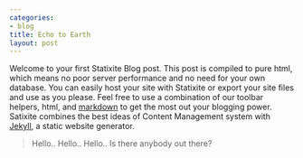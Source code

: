 ```yaml
---
categories:
- blog
title: Echo to Earth
layout: post
---
```

Welcome to your first Statixite Blog post.  This post is compiled to pure html, which means no poor server performance and no need for your own database.  You can easily host your site with Statixite or export your site files and use as you please.  Feel free to use a combination of our toolbar helpers, html, and [markdown](http://en.wikipedia.org/wiki/Markdown) to get the most out your blogging power.
Satixite combines the best ideas of Content Management system with [Jekyll](http://jekyllrb.com), a static website generator.

> Hello.. Hello.. Hello..
> Is there anybody out there?
